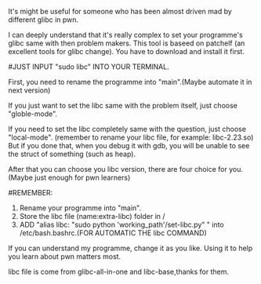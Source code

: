 It's might be useful for someone who has been almost driven mad by different glibc in pwn.

I can deeply understand that it's really complex to set your programme's glibc same with then problem makers.
This tool is baseed on patchelf (an excellent tools for glibc change).
You have to download and install it first.

#JUST INPUT "sudo libc" INTO YOUR TERMINAL.

First, you need to rename the programme into "main".(Maybe automate it in next version)

If you just want to set the libc same with the problem itself, just choose "globle-mode".

If you need to set the libc completely same with the question, just choose "local-mode".
(remember to rename your libc file, for example: libc-2.23.so)
But if you done that, when you debug it with gdb, you will be unable to see the struct of something (such as heap).

After that you can choose you libc version, there are four choice for you.(Maybe just enough for pwn learners)

#REMEMBER:
  1. Rename your programme into "main".
  2. Store the libc file (name:extra-libc) folder in /
  3. ADD "alias libc: "sudo python 'working_path'/set-libc.py" " into /etc/bash.bashrc.(FOR AUTOMATIC THE libc COMMAND) 
  
If you can understand my programme, change it as you like.
Using it to help you learn about pwn matters most.

libc file is come from glibc-all-in-one and libc-base,thanks for them.
